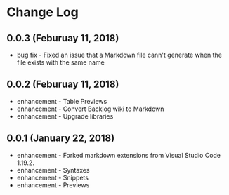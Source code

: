 # Change Log

## 0.0.3 (Feburuay 11, 2018)
* bug fix - Fixed an issue that a Markdown file cann't generate when the file exists with the same name

## 0.0.2 (Feburuay 11, 2018)
* enhancement - Table Previews
* enhancement - Convert Backlog wiki to Markdown
* enhancement - Upgrade libraries

## 0.0.1 (January 22, 2018)
* enhancement - Forked markdown extensions from Visual Studio Code 1.19.2.
* enhancement - Syntaxes
* enhancement - Snippets
* enhancement - Previews
